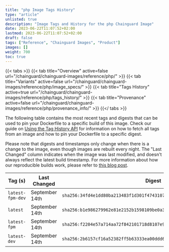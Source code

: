 ```yaml
---
title: "php Image Tags History"
type: "article"
unlisted: true
description: "Image Tags and History for the php Chainguard Image"
date: 2023-06-22T11:07:52+02:00
lastmod: 2023-06-22T11:07:52+02:00
draft: false
tags: ["Reference", "Chainguard Images", "Product"]
images: []
weight: 700
toc: true
---
```


{{< tabs >}}
{{< tab title="Overview" active=false url="/chainguard/chainguard-images/reference/php/" >}}
{{< tab title="Variants" active=false url="/chainguard/chainguard-images/reference/php/image_specs/" >}}
{{< tab title="Tags History" active=true url="/chainguard/chainguard-images/reference/php/tags_history/" >}}
{{< tab title="Provenance" active=false url="/chainguard/chainguard-images/reference/php/provenance_info/" >}}
{{</ tabs >}}

The following table contains the most recent tags and digests that can be used to pin your Dockerfile to a specific build of this image. Check our guide on [Using the Tag History API](/chainguard/chainguard-images/using-the-tag-history-api/) for information on how to fetch all tags from an image and how to pin your Dockerfile to a specific digest.

Please note that digests and timestamps only change when there is a change to the image, even though images are rebuilt every night. The "Last Changed" column indicates when the image was last modified, and doesn't always reflect the latest build timestamp. For more information about how our reproducible builds work, please refer to [this blog post](https://www.chainguard.dev/unchained/reproducing-chainguards-reproducible-image-builds).

| Tag (s)           | Last Changed   | Digest                                                                    |
|-------------------|----------------|---------------------------------------------------------------------------|
|  `latest-fpm-dev` | September 14th | `sha256:34fd4e1dd80ba213483f1d301f4743107dca06836b389eaaf50fafd89f451798` |
|  `latest`         | September 14th | `sha256:b1e986279962e81e2152b1598109be0a3e4f058bf7ce79221f2fc4d78247439a` |
|  `latest-fpm`     | September 14th | `sha256:f2204e57a714aa72f842101718d8107e9706d8ba9237e44cbdf52bfe1e6fa8f8` |
|  `latest-dev`     | September 14th | `sha256:2b6157cf16a52382ff5b63333ea00ddd6e3e5cf1d7646c948f80bf16b12fbca6` |

